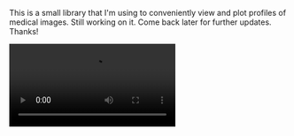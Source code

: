 This is a small library that I'm using to conveniently view and plot profiles of medical images. Still working on it. Come back later for further updates. 
Thanks!

![Demo Image Load and View](fig/Demo720.mp4)

